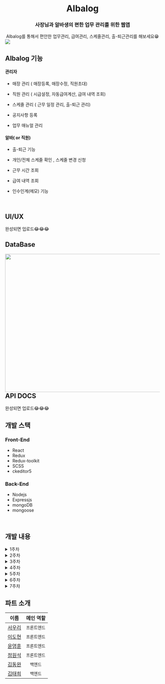 # <div align="center">Albalog</div>

### <div align="center">사장님과 알바생의 편한 업무 관리를 위한 웹앱</div>


<div align="center">Albalog를 통해서 편안한 업무관리, 급여관리, 스케줄관리, 출-퇴근관리를 해보세요😁 
</div>  


<img src="https://user-images.githubusercontent.com/64634992/122313912-13b79b80-cf52-11eb-900a-a1d50bb073f9.png" />  




## Albalog 기능


#### 관리자


- 매장 관리 ( 매장등록, 매장수정, 직원초대)


- 직원 관리 ( 시급설정, 자동급여계산, 급여 내역 조회)


- 스케줄 관리 ( 근무 일정 관리, 출-퇴근 관리)


- 공지사항 등록


- 업무 매뉴얼 관리


#### 알바( or 직원)


- 출-퇴근 기능


- 개인/전체 스케줄 확인 , 스케줄 변경 신청


- 근무 시간 조회


- 급여 내역 조회


- 인수인계(메모) 기능


<br/>  

## UI/UX
완성되면 업로드😂😂😂
<br />


## DataBase

<div>
<img src="https://user-images.githubusercontent.com/44861205/122632213-57ee9b80-d10c-11eb-9bad-b6125c2ca389.jpeg" align="left" height="450" width="1100" />    
</div> 



## API DOCS
완성되면 업로드😂😂😂
<br />

## 개발 스택


### Front-End

- React
- Redux
- Redux-toolkit
- SCSS
- ckeditor5

### Back-End

- Nodejs
- Expressjs
- mongoDB
- mongoose

<br/>  

## 개발 내용

<details>
<summary>1주차</summary> 

### Implements

- 관리자 회원가입
- 매장 등록, 수정, 입장 (kakao 주소검색 api 이용)
- 로그인 유지, 로그아웃 (access Token + LocalStorage)
- 관리자 로그인
- 직원 초대 기능 (이메일 전송 )
- 공지 등록, 수정, 삭제, 리스트 (ckEditor5를 이용하여 글쓰기 구현)
- 스케줄러 구현
- 각 페이지 접근 권한 설정 ( 관리자만 입장가능, 직원만 입장가능, 미 로그인시 접속 불가능)

### Issue

- 회원가입 유효성 체크

- 매장 삭제 부분은 넣을려다가 , 삭제를 했을 경우 해당 데이터가 다 날라가기 때문에 , 매장 status를 만들어서 운영중, 폐업 과 같은 상태로 관리하려 함

- 로그인 부분 보안을 위해 기존 accessToken의 유효기간을 줄이고 refreshToken 도입 예정

- 공지사항 게시물 리스트 순서를 역순으로 해야함
- 공지사항 이미지 업로드 구현 예정

### Styles

- 웹 메인 컬러 : rgb(18, 113, 175)로 테마 설정
- 매장 삭제 부분은 넣을려다가 , 삭제를 했을 경우 해당 데이터가 다 날라가기 떄문에 , 매장 status를 만들어서 운영중, 폐업 과 같은 상태로 관리하려 함

</details>

<details>
<summary>2주차</summary> 


### Implements

- 직원 로그인, 회원가입
- 직원 계정정보 수정
- 관리자 계정정보 수정
- 관리자가 직원 시급정보 수정
- 업무메뉴얼 CRUD
- 직원 대시보드
- 직원 출퇴근
- 매장 직원 리스트 나열
- 백엔드 테스트 배포

### Fix
- 공지사항 최신순 나열
- 각 페이지 접근권한 설정
- 스케줄 Date 전송 방식

### Issue

- *회원가입 유효성 체크*
- *공지사항 이미지*
- embedded document 쿼리 방식
-

### Styles

- 매장 UI 수정
- 로그인 페이지 UI 수정
- favicon 제작

</details>

<details>
 <summary>3주차</summary>


- 인수인계
- 스케쥴관리
- 비밀번호 찾기 UI, BackEnd
- 프론트 테스트 배포

### Implements
- 인수인계 조회, 등록, 수정, 삭제

### Fix
- 공지사항 최신순 나열
- 기존 로그인 방식 LocalStorage -> SessionStorage로 변경
- 공지사항, 업무매뉴얼 제목 작성부분 autoComplete = "off" 설정

### Issue


### Styles
- messageModal 생성
- header, aside 반응형으로 구현
- No data 이미지 삽입

</details>


<details>
 <summary>4주차</summary>

- 급여관리
- 아이디, 비밀번호 찾기 BackEnd
</details>


<details>
 <summary>5주차</summary>

- 테스트 및 오류해결
</details>


<details>
 <summary>6주차</summary>

- 테스트 및 오류해결
</details>


<details>
 <summary>7주차</summary>

- 테스트 및 오류해결
</details>


## 파트 소개
| 이름  |  메인 역할  |
|:----:|:-------:|
| [서우리](https://github.com/Alexis1226) | `프론트엔드` |
| [이도현](https://github.com/ksmfou98) | `프론트엔드` |
| [윤영훈](https://github.com/yoonyounghoon) | `프론트엔드` |
| [정원석](https://github.com/Dseok12) | `프론트엔드` |
| [김동완](https://github.com/dongwandonkim)  | `백엔드` |
| [김태희](https://github.com/godtaehee)  | `백엔드` |  

